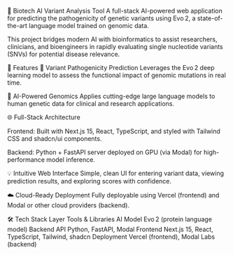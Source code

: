 🧬 Biotech AI Variant Analysis Tool
A full-stack AI-powered web application for predicting the pathogenicity of genetic variants using Evo 2, a state-of-the-art language model trained on genomic data.

This project bridges modern AI with bioinformatics to assist researchers, clinicians, and bioengineers in rapidly evaluating single nucleotide variants (SNVs) for potential disease relevance.

🚀 Features
🔬 Variant Pathogenicity Prediction
Leverages the Evo 2 deep learning model to assess the functional impact of genomic mutations in real time.

🧠 AI-Powered Genomics
Applies cutting-edge large language models to human genetic data for clinical and research applications.

🌐 Full-Stack Architecture

Frontend: Built with Next.js 15, React, TypeScript, and styled with Tailwind CSS and shadcn/ui components.

Backend: Python + FastAPI server deployed on GPU (via Modal) for high-performance model inference.

💡 Intuitive Web Interface
Simple, clean UI for entering variant data, viewing prediction results, and exploring scores with confidence.

☁️ Cloud-Ready Deployment
Fully deployable using Vercel (frontend) and Modal or other cloud providers (backend).

🛠️ Tech Stack
Layer	Tools & Libraries
AI Model	Evo 2 (protein language model)
Backend API	Python, FastAPI, Modal
Frontend	Next.js 15, React, TypeScript, Tailwind, shadcn
Deployment	Vercel (frontend), Modal Labs (backend)
